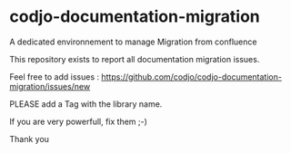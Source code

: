 codjo-documentation-migration
=============================

A dedicated environnement to manage Migration from confluence

This repository exists to report all documentation migration issues.

Feel free to add issues : https://github.com/codjo/codjo-documentation-migration/issues/new

PLEASE add a Tag with the library name.

If you are very powerfull, fix them ;-)


Thank you
